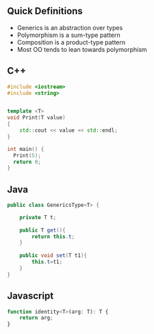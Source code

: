 ## Quick Definitions

* Generics is an abstraction over types
* Polymorphism is a sum-type pattern
* Composition is a product-type pattern
* Most OO tends to lean towards polymorphism


## C++


```c++
#include <iostream>
#include <string>


template <T>
void Print(T value) 
{
    std::cout << value << std::endl;
}

int main() {
  Print(5);
  return 0;
}

```

## Java

```java
public class GenericsType<T> {

	private T t;
	
	public T get(){
		return this.t;
	}
	
	public void set(T t1){
		this.t=t1;
	}
}
```

## Javascript

```javascript
function identity<T>(arg: T): T {
	return arg;
}
```


